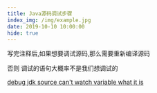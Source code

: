 ```yaml
---
title: Java源码调试步骤
index_img: /img/example.jpg
date: 2019-10-10 10:00:00
hide: true
---
```

写完注释后,如果想要调试源码,那么需要重新编译源码

否则 调试的语句大概率不是我们想调试的


[debug jdk source can't watch variable what it is](https://stackoverflow.com/questions/18255474/debug-jdk-source-cant-watch-variable-what-it-is)